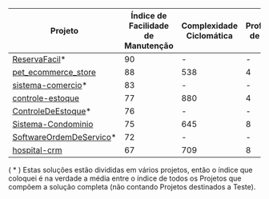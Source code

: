 | Projeto | Índice de Facilidade de Manutenção | Complexidade Ciclomática | Profundidade de Herança | Acoplamento de Classes | Linhas de Código|
| ---------- | ---------- | ---------- | ---------- | ---------- | ---------- |
| [ReservaFacil](https://github.com/matheushps/ReservaFacil)*                      |90|-|-|-|1182|
| [pet_ecommerce_store](https://github.com/SarahSchoonmaker/pet_ecommerce_store)   |88|538|4|230|1026|
| [sistema-comercio](https://github.com/felipeaugustox/sistema-comercio)*          |83|-|-|-|518|
| [controle-estoque](https://github.com/ranieresilva/controle-estoque)             |77|880|4|192|1626|
| [ControleDeEstoque](https://github.com/jrrnet/ControleDeEstoque)*                |76|-|-|-|1097|
| [Sistema-Condominio](https://github.com/gabrielfigueira/Sistema-Condominio)      |75|645|8|132|3854|
| [SoftwareOrdemDeServico](https://github.com/CristianoRC/SoftwareOrdemDeServico)* |72|-|-|-|4233|
| [hospital-crm](https://github.com/leartgjoni/c-sharp-hospital-crm)               |67|709|8|252|7401|

( * ) Estas soluções estão divididas em vários projetos, então o índice que coloquei é na verdade a média entre o índice de todos os Projetos que compõem a solução completa (não contando Projetos destinados a Teste).
